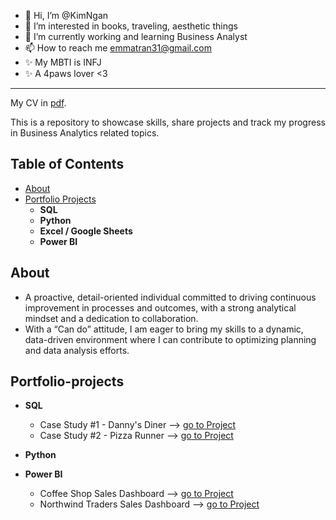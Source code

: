 - 👋 Hi, I’m @KimNgan
- 👀 I’m interested in books, traveling, aesthetic things
- 🌱 I’m currently working and learning Business Analyst
- 📫 How to reach me emmatran31@gmail.com
- ✨ My MBTI is INFJ
- ✨ A 4paws lover <3
-----------

My CV in [pdf](https://github.com/Kimngantr-da/My-CV/blob/main/Tran%20Thi%20Kim%20Ngan%20(Emma)%20%20-%20CV.pdf).

This is a repository to showcase skills, share projects and track my progress in Business Analytics related topics.

## Table of Contents

- [About](#About)
- [Portfolio Projects](#portfolio-projects)
   - **SQL**
   - **Python**
   - **Excel / Google Sheets**
   - **Power BI** 

## About
- A proactive, detail-oriented individual committed to driving continuous improvement in processes and outcomes,
  with a strong analytical mindset and a dedication to collaboration. 
- With a “Can do” attitude, I am eager to bring my skills to a dynamic, data-driven environment
  where I can contribute to optimizing planning and data analysis efforts.

## Portfolio-projects
- **SQL**
    - Case Study #1 - Danny's Diner --> [go to Project](https://github.com/Kimngantr-da/Danny-s-Diner/blob/main/README.md)
    - Case Study #2 - Pizza Runner --> [go to Project](https://github.com/Kimngantr-da/Pizza_Runner/blob/main/README.md)
- **Python**

- **Power BI**
   - Coffee Shop Sales Dashboard --> [go to Project](https://github.com/Kimngantr-da/Coffee_Shop_Sales_Dashborad/blob/main/README.md)
   - Northwind Traders Sales Dashboard --> [go to Project](https://github.com/Kimngantr-da/Northwind-Traders-Sales-Dashboard/blob/main/README.md)
